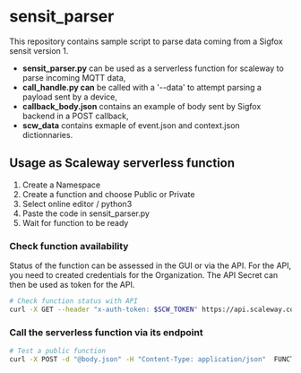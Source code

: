 # sensit_parser

This repository contains sample script to parse data coming from a Sigfox sensit version 1.

* **sensit_parser.py** can be used as a serverless function for scaleway to parse incoming MQTT data,
* **call_handle.py can** be called with a '--data' to attempt parsing a payload sent by a device,
* **callback_body.json** contains an example of body sent by Sigfox backend in a POST callback,
* **scw_data** contains exmaple of event.json and context.json dictionnaries.


## Usage as Scaleway serverless function

1. Create a Namespace
2. Create a function and choose Public or Private
3. Select online editor / python3
4. Paste the code in sensit_parser.py
5. Wait for function to be ready

### Check function availability

Status of the function can be assessed in the GUI or via the API. For the API, you need to created credentials for the Organization. The API Secret can then be used as token for the API.

```bash
# Check function status with API
curl -X GET --header "x-auth-token: $SCW_TOKEN" https://api.scaleway.com/functions/v1alpha2/regions/fr-par/functions/
```
### Call the serverless function via its endpoint


```bash
# Test a public function
curl -X POST -d "@body.json" -H "Content-Type: application/json"  FUNCTION_ENDPOINT

```
